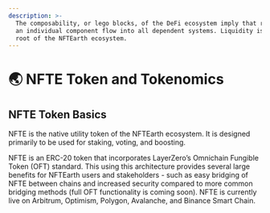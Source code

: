 ```yaml
---
description: >-
  The composability, or lego blocks, of the DeFi ecosystem imply that risks from
  an individual component flow into all dependent systems. Liquidity is at the
  root of the NFTEarth ecosystem.
---
```


# 🌏 NFTE Token and Tokenomics

## NFTE Token Basics

NFTE is the native utility token of the NFTEarth ecosystem. It is designed primarily to be used for staking, voting, and boosting.

NFTE is an ERC-20 token that incorporates LayerZero’s Omnichain Fungible Token (OFT) standard. This using this architecture provides several large benefits for NFTEarth users and stakeholders - such as easy bridging of NFTE between chains and increased security compared to more common bridging methods (full OFT functionality is coming soon). NFTE is currently live on Arbitrum, Optimism, Polygon, Avalanche, and Binance Smart Chain.
